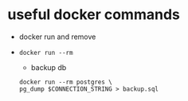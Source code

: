 # useful docker commands
- docker run and remove
- ```
  docker run --rm
  ```
  - backup db
  ```
  docker run --rm postgres \
  pg_dump $CONNECTION_STRING > backup.sql
  ```

